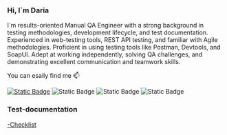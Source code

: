 ### Hi, I`m Daria 
I`m results-oriented  Manual QA Engineer with a strong background in testing methodologies, development lifecycle, and test documentation. Experienced in web-testing tools, REST API testing, and familiar with Agile methodologies. Proficient in using testing tools like Postman, Devtools, and SoapUI. Adept at working independently, solving QA challenges, and demonstrating excellent communication and teamwork skills.

You can esaily find me 📫

[![Static Badge](https://upload.wikimedia.org/wikipedia/commons/thumb/7/7e/Gmail_icon_%282020%29.svg/24px-Gmail_icon_%282020%29.svg.png)](mailto:dariaaa.tkachuk@gmail.com)
![Static Badge](https://img.shields.io/badge/Daria%20Tkachuk%20-%200A66C2?style=plastic&logo=Linkedin&labelColor=0A66C2&color=blue&link=https%3A%2F%2Fwww.linkedin.com%2Fin%2Fdaria-tkachuk-47b810248%2F)
![Static Badge](https://img.shields.io/badge/Daria_Tkachuk%20-%2026A5E4?style=plastic&logo=Telegram&labelColor=0A66C2&color=blue&link=https%3A%2F%2Ft.me%2F%2B380502831216)
![Static Badge](https://img.shields.io/badge/Daria_Tkachuk%20-%2025D366?style=plastic&logo=WhatsApp&logoColor=white&link=https%3A%2F%2Fwa.me%2F380502831216)

### Test-documentation

[-Checklist](https://github.com/DariaTkachukQA/DariaTkachuk/blob/main/HW6%20Checlist%20for%20Ukrposhta.xlsx)


